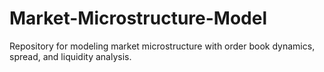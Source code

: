 # Market-Microstructure-Model
Repository for modeling market microstructure with order book dynamics, spread, and liquidity analysis.
